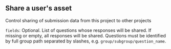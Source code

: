 ## Share a user's asset

Control sharing of submission data from this project to other projects

`fields`: Optional. List of questions whose responses will be shared. If
missing or empty, all responses will be shared. Questions must be
identified by full group path separated by slashes, e.g.
`group/subgroup/question_name`.
